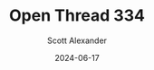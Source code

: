 ---
layout: podcast
title: "Open Thread 334"
author: Scott Alexander
description: https://www.astralcodexten.com/p/open-thread-334
date: 2024-06-17
length: 366723
duration: 92
guid: open-thread-334
---